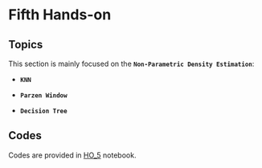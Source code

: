 # Fifth Hands-on


## Topics

This section is mainly focused on the **`Non-Parametric Density Estimation`**:


* **`KNN`**

* **`Parzen Window`**

* **`Decision Tree`** 
    
   



## Codes

Codes are provided in [HO_5](https://github.com/ARokni/Machine-Learning/blob/main/Hands-On/5/HO_5.ipynb) notebook.